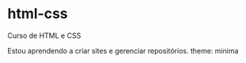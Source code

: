 # html-css
 Curso de HTML e CSS

Estou aprendendo a criar sites e gerenciar repositórios.
theme: minima
